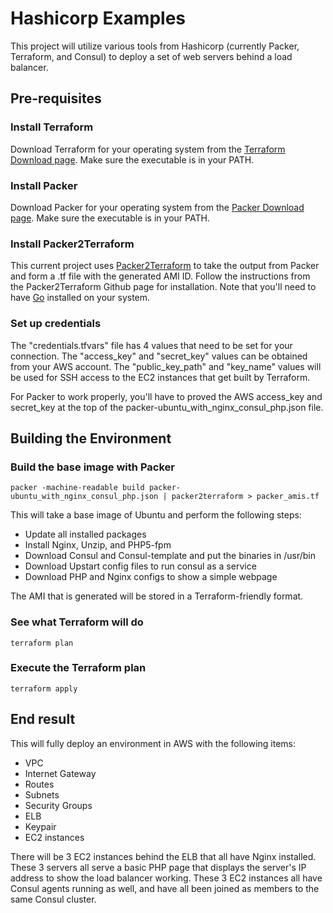# Hashicorp Examples

This project will utilize various tools from Hashicorp (currently Packer, Terraform, and Consul) to deploy a set of web servers behind a load balancer.

## Pre-requisites

### Install Terraform

Download Terraform for your operating system from the [Terraform Download page](https://www.terraform.io/downloads.html).  Make sure the executable is in your PATH.

### Install Packer

Download Packer for your operating system from the [Packer Download page](https://www.packer.io/downloads.html).  Make sure the executable is in your PATH.

### Install Packer2Terraform

This current project uses [Packer2Terraform](https://github.com/saymedia/packer2terraform) to take the output from Packer and form a .tf file with the generated AMI ID.  Follow the instructions from the Packer2Terraform Github page for installation.  Note that you'll need to have [Go](https://golang.org/doc/install) installed on your system.

### Set up credentials

The "credentials.tfvars" file has 4 values that need to be set for your connection.  The "access_key" and "secret_key" values can be obtained from your AWS account.  The "public_key_path" and "key_name" values will be used for SSH access to the EC2 instances that get built by Terraform.

For Packer to work properly, you'll have to proved the AWS access_key and secret_key at the top of the packer-ubuntu_with_nginx_consul_php.json file.

## Building the Environment

### Build the base image with Packer

```
packer -machine-readable build packer-ubuntu_with_nginx_consul_php.json | packer2terraform > packer_amis.tf
```

This will take a base image of Ubuntu and perform the following steps:
- Update all installed packages
- Install Nginx, Unzip, and PHP5-fpm
- Download Consul and Consul-template and put the binaries in /usr/bin
- Download Upstart config files to run consul as a service
- Download PHP and Nginx configs to show a simple webpage

The AMI that is generated will be stored in a Terraform-friendly format.

### See what Terraform will do

```
terraform plan
```

### Execute the Terraform plan

```
terraform apply
```

## End result

This will fully deploy an environment in AWS with the following items:
- VPC
- Internet Gateway
- Routes
- Subnets
- Security Groups
- ELB
- Keypair
- EC2 instances

There will be 3 EC2 instances behind the ELB that all have Nginx installed.  These 3 servers all serve a basic PHP page that displays the server's IP address to show the load balancer working.  These 3 EC2 instances all have Consul agents running as well, and have all been joined as members to the same Consul cluster.